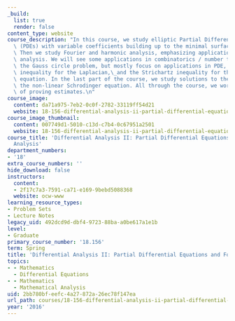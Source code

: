 ```yaml
---
_build:
  list: true
  render: false
content_type: website
course_description: "In this course, we study elliptic Partial Differential Equations\
  \ (PDEs) with variable coefficients building up to the minimal surface equation.\
  \ Then we study Fourier and harmonic analysis, emphasizing applications of Fourier\
  \ analysis. We will see some applications in combinatorics / number theory, like\
  \ the Gauss circle problem, but mostly focus on applications in PDE, like the Calderon-Zygmund\
  \ inequality for the Laplacian,\_and the Strichartz inequality for the Schrodinger\
  \ equation. In the last part of the course, we study solutions to the linear and\
  \ the non-linear Schrodinger equation. All through the course, we work on the craft\
  \ of proving estimates.\n"
course_image:
  content: da71a975-7eb2-0c0f-2782-33119ff54d21
  website: 18-156-differential-analysis-ii-partial-differential-equations-and-fourier-analysis-spring-2016
course_image_thumbnail:
  content: 007749d1-5010-c13d-c7b4-0c67951a2501
  website: 18-156-differential-analysis-ii-partial-differential-equations-and-fourier-analysis-spring-2016
course_title: 'Differential Analysis II: Partial Differential Equations and Fourier
  Analysis'
department_numbers:
- '18'
extra_course_numbers: ''
hide_download: false
instructors:
  content:
  - 2f17c7a3-7591-ca71-e169-9bebd5088368
  website: ocw-www
learning_resource_types:
- Problem Sets
- Lecture Notes
legacy_uid: 492dcd9d-dbf4-9723-88ba-a0be617a1e1b
level:
- Graduate
primary_course_number: '18.156'
term: Spring
title: 'Differential Analysis II: Partial Differential Equations and Fourier Analysis'
topics:
- - Mathematics
  - Differential Equations
- - Mathematics
  - Mathematical Analysis
uid: 2bb780bf-eefc-4a27-872a-26ec78f147ea
url_path: courses/18-156-differential-analysis-ii-partial-differential-equations-and-fourier-analysis-spring-2016
year: '2016'
---
```

